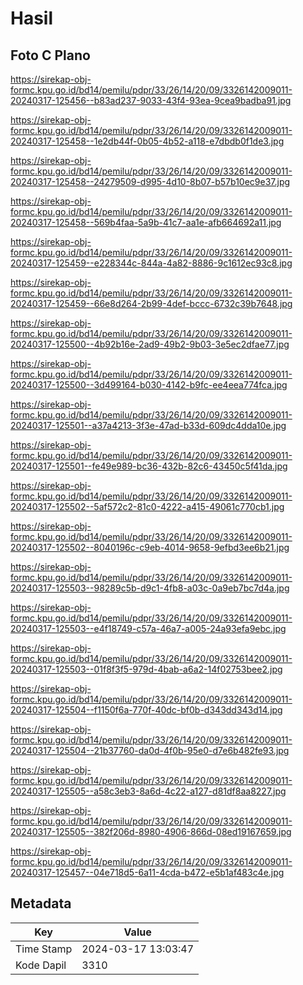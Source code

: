 # Hasil

## Foto C Plano

https://sirekap-obj-formc.kpu.go.id/bd14/pemilu/pdpr/33/26/14/20/09/3326142009011-20240317-125456--b83ad237-9033-43f4-93ea-9cea9badba91.jpg

https://sirekap-obj-formc.kpu.go.id/bd14/pemilu/pdpr/33/26/14/20/09/3326142009011-20240317-125458--1e2db44f-0b05-4b52-a118-e7dbdb0f1de3.jpg

https://sirekap-obj-formc.kpu.go.id/bd14/pemilu/pdpr/33/26/14/20/09/3326142009011-20240317-125458--24279509-d995-4d10-8b07-b57b10ec9e37.jpg

https://sirekap-obj-formc.kpu.go.id/bd14/pemilu/pdpr/33/26/14/20/09/3326142009011-20240317-125458--569b4faa-5a9b-41c7-aa1e-afb664692a11.jpg

https://sirekap-obj-formc.kpu.go.id/bd14/pemilu/pdpr/33/26/14/20/09/3326142009011-20240317-125459--e228344c-844a-4a82-8886-9c1612ec93c8.jpg

https://sirekap-obj-formc.kpu.go.id/bd14/pemilu/pdpr/33/26/14/20/09/3326142009011-20240317-125459--66e8d264-2b99-4def-bccc-6732c39b7648.jpg

https://sirekap-obj-formc.kpu.go.id/bd14/pemilu/pdpr/33/26/14/20/09/3326142009011-20240317-125500--4b92b16e-2ad9-49b2-9b03-3e5ec2dfae77.jpg

https://sirekap-obj-formc.kpu.go.id/bd14/pemilu/pdpr/33/26/14/20/09/3326142009011-20240317-125500--3d499164-b030-4142-b9fc-ee4eea774fca.jpg

https://sirekap-obj-formc.kpu.go.id/bd14/pemilu/pdpr/33/26/14/20/09/3326142009011-20240317-125501--a37a4213-3f3e-47ad-b33d-609dc4dda10e.jpg

https://sirekap-obj-formc.kpu.go.id/bd14/pemilu/pdpr/33/26/14/20/09/3326142009011-20240317-125501--fe49e989-bc36-432b-82c6-43450c5f41da.jpg

https://sirekap-obj-formc.kpu.go.id/bd14/pemilu/pdpr/33/26/14/20/09/3326142009011-20240317-125502--5af572c2-81c0-4222-a415-49061c770cb1.jpg

https://sirekap-obj-formc.kpu.go.id/bd14/pemilu/pdpr/33/26/14/20/09/3326142009011-20240317-125502--8040196c-c9eb-4014-9658-9efbd3ee6b21.jpg

https://sirekap-obj-formc.kpu.go.id/bd14/pemilu/pdpr/33/26/14/20/09/3326142009011-20240317-125503--98289c5b-d9c1-4fb8-a03c-0a9eb7bc7d4a.jpg

https://sirekap-obj-formc.kpu.go.id/bd14/pemilu/pdpr/33/26/14/20/09/3326142009011-20240317-125503--e4f18749-c57a-46a7-a005-24a93efa9ebc.jpg

https://sirekap-obj-formc.kpu.go.id/bd14/pemilu/pdpr/33/26/14/20/09/3326142009011-20240317-125503--01f8f3f5-979d-4bab-a6a2-14f02753bee2.jpg

https://sirekap-obj-formc.kpu.go.id/bd14/pemilu/pdpr/33/26/14/20/09/3326142009011-20240317-125504--f1150f6a-770f-40dc-bf0b-d343dd343d14.jpg

https://sirekap-obj-formc.kpu.go.id/bd14/pemilu/pdpr/33/26/14/20/09/3326142009011-20240317-125504--21b37760-da0d-4f0b-95e0-d7e6b482fe93.jpg

https://sirekap-obj-formc.kpu.go.id/bd14/pemilu/pdpr/33/26/14/20/09/3326142009011-20240317-125505--a58c3eb3-8a6d-4c22-a127-d81df8aa8227.jpg

https://sirekap-obj-formc.kpu.go.id/bd14/pemilu/pdpr/33/26/14/20/09/3326142009011-20240317-125505--382f206d-8980-4906-866d-08ed19167659.jpg

https://sirekap-obj-formc.kpu.go.id/bd14/pemilu/pdpr/33/26/14/20/09/3326142009011-20240317-125457--04e718d5-6a11-4cda-b472-e5b1af483c4e.jpg


## Metadata

| Key        | Value               |
| ---------- | ------------------- |
| Time Stamp | 2024-03-17 13:03:47 |
| Kode Dapil | 3310                |



